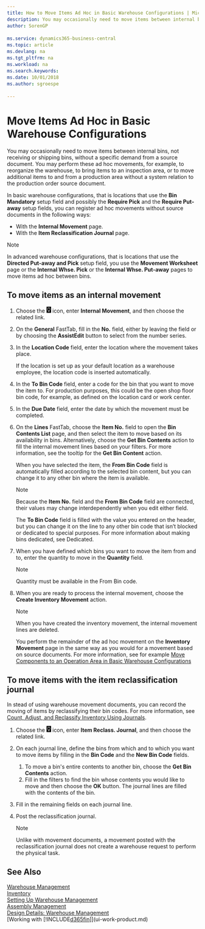 ```yaml
---
title: How to Move Items Ad Hoc in Basic Warehouse Configurations | Microsoft Docs
description: You may occasionally need to move items between internal bins, not receiving or shipping bins, without a specific demand from a source document. You may perform these ad hoc movements, for example, to reorganize the warehouse, to bring items to an inspection area, or to move additional items to and from a production area without a system relation to the production order source document.
author: SorenGP

ms.service: dynamics365-business-central
ms.topic: article
ms.devlang: na
ms.tgt_pltfrm: na
ms.workload: na
ms.search.keywords:
ms.date: 10/01/2018
ms.author: sgroespe

---
```

# Move Items Ad Hoc in Basic Warehouse Configurations
You may occasionally need to move items between internal bins, not receiving or shipping bins, without a specific demand from a source document. You may perform these ad hoc movements, for example, to reorganize the warehouse, to bring items to an inspection area, or to move additional items to and from a production area without a system relation to the production order source document.  

In basic warehouse configurations, that is locations that use the **Bin Mandatory** setup field and possibly the **Require Pick** and the **Require Put-away** setup fields, you can register ad hoc movements without source documents in the following ways:  

- With the **Internal Movement** page.  
- With the **Item Reclassification Journal** page.  

> [!NOTE]  
>  In advanced warehouse configurations, that is locations that use the **Directed Put-away and Pick** setup field, you use the **Movement Worksheet** page or the **Internal Whse. Pick** or the **Internal Whse. Put-away** pages to move items ad hoc between bins.  

## To move items as an internal movement  
1.  Choose the ![Lightbulb that opens the Tell Me feature](media/ui-search/search_small.png "Tell me what you want to do") icon, enter **Internal Movement**, and then choose the related link.  
2.  On the **General** FastTab, fill in the **No.** field, either by leaving the field or by choosing the **AssistEdit** button to select from the number series.  
3.  In the **Location Code** field, enter the location where the movement takes place.  

    If the location is set up as your default location as a warehouse employee, the location code is inserted automatically.  
4.  In the **To Bin Code** field, enter a code for the bin that you want to move the item to. For production purposes, this could be the open shop floor bin code, for example, as defined on the location card or work center.  
5.  In the **Due Date** field, enter the date by which the movement must be completed.  
6.  On the **Lines** FastTab, choose the **Item No.** field to open the **Bin Contents List** page, and then select the item to move based on its availability in bins. Alternatively, choose the **Get Bin Contents** action to fill the internal movement lines based on your filters. For more information, see the tooltip for the **Get Bin Content** action.   

    When you have selected the item, the **From Bin Code** field is automatically filled according to the selected bin content, but you can change it to any other bin where the item is available.  

    > [!NOTE]  
    >  Because the **Item No.** field and the **From Bin Code** field are connected, their values may change interdependently when you edit either field.  

    The **To Bin Code** field is filled with the value you entered on the header, but you can change it on the line to any other bin code that isn’t blocked or dedicated to special purposes. For more information about making bins dedicated, see Dedicated.  
7.  When you have defined which bins you want to move the item from and to, enter the quantity to move in the **Quantity** field.  

    > [!NOTE]  
    >  Quantity must be available in the From Bin code.  

8.  When you are ready to process the internal movement, choose the **Create Inventory Movement** action.  

    > [!NOTE]  
    >  When you have created the inventory movement, the internal movement lines are deleted.  

    You perform the remainder of the ad hoc movement on the **Inventory Movement** page in the same way as you would for a movement based on source documents. For more information, see for example [Move Components to an Operation Area in Basic Warehouse Configurations](warehouse-how-to-move-components-to-an-operation-area-in-basic-warehousing.md)  

## To move items with the item reclassification journal
In stead of using warehouse movement documents, you can record the moving of items by reclassifying their bin codes. For more information, see [Count, Adjust, and Reclassify Inventory Using Journals](inventory-how-count-adjust-reclassify.md).   
1.  Choose the ![Lightbulb that opens the Tell Me feature](media/ui-search/search_small.png "Tell me what you want to do") icon, enter **Item Reclass. Journal**, and then choose the related link.  
2.  On each journal line, define the bins from which and to which you want to move items by filling in the **Bin Code** and the **New Bin Code** fields.  

    1.  To move a bin's entire contents to another bin, choose the **Get Bin Contents** action.  
    2.  Fill in the filters to find the bin whose contents you would like to move and then choose the **OK** button. The journal lines are filled with the contents of the bin.  
3.  Fill in the remaining fields on each journal line.   
4.  Post the reclassification journal.  

    > [!NOTE]  
    >  Unlike with movement documents, a movement posted with the reclassification journal does not create a warehouse request to perform the physical task.  

## See Also  
[Warehouse Management](warehouse-manage-warehouse.md)  
[Inventory](inventory-manage-inventory.md)  
[Setting Up Warehouse Management](warehouse-setup-warehouse.md)     
[Assembly Management](assembly-assemble-items.md)    
[Design Details: Warehouse Management](design-details-warehouse-management.md)  
[Working with [!INCLUDE[d365fin](includes/d365fin_md.md)]](ui-work-product.md)

